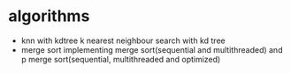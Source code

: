 # algorithms
- knn with kdtree
  k nearest neighbour search with kd tree
- merge sort
  implementing merge sort(sequential and multithreaded) and p merge sort(sequential, multithreaded and optimized)
